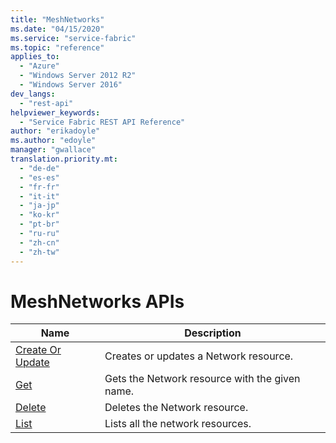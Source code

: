 ```yaml
---
title: "MeshNetworks"
ms.date: "04/15/2020"
ms.service: "service-fabric"
ms.topic: "reference"
applies_to: 
  - "Azure"
  - "Windows Server 2012 R2"
  - "Windows Server 2016"
dev_langs: 
  - "rest-api"
helpviewer_keywords: 
  - "Service Fabric REST API Reference"
author: "erikadoyle"
ms.author: "edoyle"
manager: "gwallace"
translation.priority.mt: 
  - "de-de"
  - "es-es"
  - "fr-fr"
  - "it-it"
  - "ja-jp"
  - "ko-kr"
  - "pt-br"
  - "ru-ru"
  - "zh-cn"
  - "zh-tw"
---
```

# MeshNetworks APIs

| Name | Description |
| --- | --- |
| [Create Or Update](sfclient-v71-api-meshnetwork_createorupdate.md) | Creates or updates a Network resource.<br/> |
| [Get](sfclient-v71-api-meshnetwork_get.md) | Gets the Network resource with the given name.<br/> |
| [Delete](sfclient-v71-api-meshnetwork_delete.md) | Deletes the Network resource.<br/> |
| [List](sfclient-v71-api-meshnetwork_list.md) | Lists all the network resources.<br/> |

